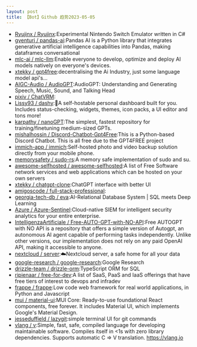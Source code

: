```yaml
---
layout: post
title: 【Bot】Github 趋势2023-05-05
---
```


* [Ryujinx / Ryujinx](https://github.com/Ryujinx/Ryujinx):Experimental Nintendo Switch Emulator written in C#
* [gventuri / pandas-ai](https://github.com/gventuri/pandas-ai):Pandas AI is a Python library that integrates generative artificial intelligence capabilities into Pandas, making dataframes conversational
* [mlc-ai / mlc-llm](https://github.com/mlc-ai/mlc-llm):Enable everyone to develop, optimize and deploy AI models natively on everyone's devices.
* [xtekky / gpt4free](https://github.com/xtekky/gpt4free):decentralising the Ai Industry, just some language model api's...
* [AIGC-Audio / AudioGPT](https://github.com/AIGC-Audio/AudioGPT):AudioGPT: Understanding and Generating Speech, Music, Sound, and Talking Head
* [pixiv / ChatVRM](https://github.com/pixiv/ChatVRM):
* [Lissy93 / dashy](https://github.com/Lissy93/dashy):🚀A self-hostable personal dashboard built for you. Includes status-checking, widgets, themes, icon packs, a UI editor and tons more!
* [karpathy / nanoGPT](https://github.com/karpathy/nanoGPT):The simplest, fastest repository for training/finetuning medium-sized GPTs.
* [mishalhossin / Discord-Chatbot-Gpt4Free](https://github.com/mishalhossin/Discord-Chatbot-Gpt4Free):This is a Python-based Discord Chatbot. This is all free due to the GPT4FREE project
* [immich-app / immich](https://github.com/immich-app/immich):Self-hosted photo and video backup solution directly from your mobile phone.
* [memorysafety / sudo-rs](https://github.com/memorysafety/sudo-rs):A memory safe implementation of sudo and su.
* [awesome-selfhosted / awesome-selfhosted](https://github.com/awesome-selfhosted/awesome-selfhosted):A list of Free Software network services and web applications which can be hosted on your own servers
* [xtekky / chatgpt-clone](https://github.com/xtekky/chatgpt-clone):ChatGPT interface with better UI
* [amigoscode / full-stack-professional](https://github.com/amigoscode/full-stack-professional):
* [georgia-tech-db / eva](https://github.com/georgia-tech-db/eva):AI-Relational Database System | SQL meets Deep Learning
* [Azure / Azure-Sentinel](https://github.com/Azure/Azure-Sentinel):Cloud-native SIEM for intelligent security analytics for your entire enterprise.
* [IntelligenzaArtificiale / Free-AUTO-GPT-with-NO-API](https://github.com/IntelligenzaArtificiale/Free-AUTO-GPT-with-NO-API):Free AUTOGPT with NO API is a repository that offers a simple version of Autogpt, an autonomous AI agent capable of performing tasks independently. Unlike other versions, our implementation does not rely on any paid OpenAI API, making it accessible to anyone.
* [nextcloud / server](https://github.com/nextcloud/server):☁️Nextcloud server, a safe home for all your data
* [google-research / google-research](https://github.com/google-research/google-research):Google Research
* [drizzle-team / drizzle-orm](https://github.com/drizzle-team/drizzle-orm):TypeScript ORM for SQL
* [ripienaar / free-for-dev](https://github.com/ripienaar/free-for-dev):A list of SaaS, PaaS and IaaS offerings that have free tiers of interest to devops and infradev
* [frappe / frappe](https://github.com/frappe/frappe):Low code web framework for real world applications, in Python and Javascript
* [mui / material-ui](https://github.com/mui/material-ui):MUI Core: Ready-to-use foundational React components, free forever. It includes Material UI, which implements Google's Material Design.
* [jesseduffield / lazygit](https://github.com/jesseduffield/lazygit):simple terminal UI for git commands
* [vlang / v](https://github.com/vlang/v):Simple, fast, safe, compiled language for developing maintainable software. Compiles itself in <1s with zero library dependencies. Supports automatic C => V translation. https://vlang.io
